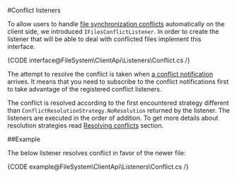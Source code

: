 ﻿#Conflict listeners

To allow users to handle [file synchronization conflicts](../../synchronization/conflicts) automatically on the client side, we introduced `IFilesConflictListener`. 
In order to create the listener that will be able to deal with conflicted files implement this interface.

{CODE interface@FileSystem\ClientApi\Listeners\Conflict.cs /}

The attempt to resolve the conflict is taken when [a conflict notification](../changes/how-to-subscribe-conflicts) arrives. It means that you need to subscribe to the conflict notifications first to take
advantage of the registered conflict listeners.

The conflict is resolved according to the first encountered strategy different than `ConflictResolutionStrategy.NoResolution` returned by the listener. The listeners are executed in 
the order of addition. To get more details about resolution strategies read [Resolving conflicts](../../synchronization/conflicts#resolving-conflicts) section.

##Example

The below listener resolves conflict in favor of the newer file:

{CODE example@FileSystem\ClientApi\Listeners\Conflict.cs /}